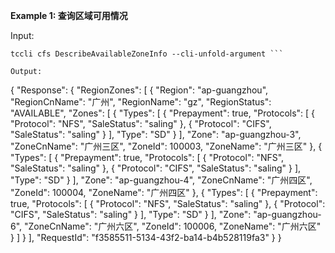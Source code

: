 **Example 1: 查询区域可用情况**



Input: 

```
tccli cfs DescribeAvailableZoneInfo --cli-unfold-argument ```

Output: 
```
{
    "Response": {
        "RegionZones": [
            {
                "Region": "ap-guangzhou",
                "RegionCnName": "广州",
                "RegionName": "gz",
                "RegionStatus": "AVAILABLE",
                "Zones": [
                    {
                        "Types": [
                            {
                                "Prepayment": true,
                                "Protocols": [
                                    {
                                        "Protocol": "NFS",
                                        "SaleStatus": "saling"
                                    },
                                    {
                                        "Protocol": "CIFS",
                                        "SaleStatus": "saling"
                                    }
                                ],
                                "Type": "SD"
                            }
                        ],
                        "Zone": "ap-guangzhou-3",
                        "ZoneCnName": "广州三区",
                        "ZoneId": 100003,
                        "ZoneName": "广州三区"
                    },
                    {
                        "Types": [
                            {
                                "Prepayment": true,
                                "Protocols": [
                                    {
                                        "Protocol": "NFS",
                                        "SaleStatus": "saling"
                                    },
                                    {
                                        "Protocol": "CIFS",
                                        "SaleStatus": "saling"
                                    }
                                ],
                                "Type": "SD"
                            }
                        ],
                        "Zone": "ap-guangzhou-4",
                        "ZoneCnName": "广州四区",
                        "ZoneId": 100004,
                        "ZoneName": "广州四区"
                    },
                    {
                        "Types": [
                            {
                                "Prepayment": true,
                                "Protocols": [
                                    {
                                        "Protocol": "NFS",
                                        "SaleStatus": "saling"
                                    },
                                    {
                                        "Protocol": "CIFS",
                                        "SaleStatus": "saling"
                                    }
                                ],
                                "Type": "SD"
                            }
                        ],
                        "Zone": "ap-guangzhou-6",
                        "ZoneCnName": "广州六区",
                        "ZoneId": 100006,
                        "ZoneName": "广州六区"
                    }
                ]
            }
        ],
        "RequestId": "f3585511-5134-43f2-ba14-b4b528119fa3"
    }
}
```

